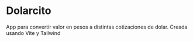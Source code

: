 # Dolarcito

App para convertir valor en pesos a distintas cotizaciones de dolar. 
Creada usando Vite y Tailwind

